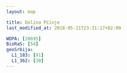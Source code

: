 ```yaml
---
layout: map

title: Dolina Pčinje
last_modified_at: 2018-05-21T23:31:17+02:00

WDPA: [20695]
BioRaS: [54]
geoSrbija:
  L1_183: [91]
  L1_362: [30]
---
```

